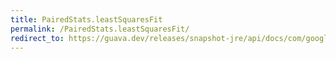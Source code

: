 ```yaml
---
title: PairedStats.leastSquaresFit
permalink: /PairedStats.leastSquaresFit/
redirect_to: https://guava.dev/releases/snapshot-jre/api/docs/com/google/common/math/PairedStats.html#leastSquaresFit--
---
```

